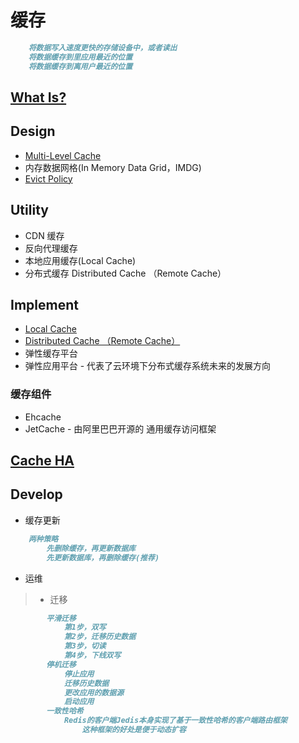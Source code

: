 # 缓存
```md
	将数据写入速度更快的存储设备中，或者读出
	将数据缓存到里应用最近的位置
	将数据缓存到离用户最近的位置
```

## [What Is?](WhatIs.md)

## Design

* [Multi-Level Cache](Multi-Level/README.md)
* 内存数据网格(In Memory Data Grid，IMDG)
* [Evict Policy](desgin/EvictPolicy.md)

## Utility
* CDN 缓存
* 反向代理缓存
* 本地应用缓存(Local Cache)
* 分布式缓存 Distributed Cache （Remote Cache）

## Implement
* [Local Cache](local-cache/README.md)
* [Distributed Cache （Remote Cache）](ds-cache/README.md)
* 弹性缓存平台
* 弹性应用平台 - 代表了云环境下分布式缓存系统未来的发展方向

### 缓存组件
* Ehcache
* JetCache - 由阿里巴巴开源的 通用缓存访问框架

## [Cache HA](HA/README.md)

## Develop
* 缓存更新
```md
	两种策略
		先删除缓存，再更新数据库
		先更新数据库，再删除缓存(推荐)
```
* 运维
> * 迁移
```md
		平滑迁移
			第1步，双写
			第2步，迁移历史数据
			第3步，切读
			第4步，下线双写
		停机迁移
			停止应用
			迁移历史数据
			更改应用的数据源
			启动应用
		一致性哈希
			Redis的客户端Jedis本身实现了基于一致性哈希的客户端路由框架
				这种框架的好处是便于动态扩容
```
